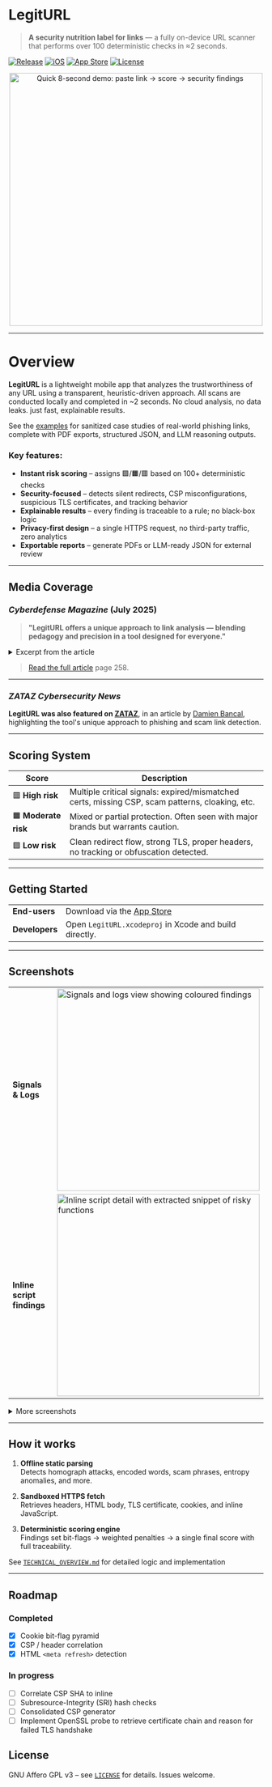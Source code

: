 # LegitURL

> **A security nutrition label for links** — a fully on-device URL scanner that performs over 100 deterministic checks in ≈2 seconds.

[![Release](https://img.shields.io/badge/release-1.1.6-blue.svg)](#)
[![iOS](https://img.shields.io/badge/iOS-18%2B-brightgreen.svg)](#)
[![App Store](https://img.shields.io/badge/download-App%20Store-blue)](https://apps.apple.com/fr/app/legiturl/id6745583794)
[![License](https://img.shields.io/badge/license-AGPL--v3-green)](LICENSE)

<div align="center">
  <img src="AppPreview/LegitURL_demo.gif" width="500" alt="Quick 8-second demo: paste link → score → security findings"/>
</div>

---

# Overview

**LegitURL** is a lightweight mobile app that analyzes the trustworthiness of any URL using a transparent, heuristic-driven approach. All scans are conducted locally and completed in ~2 seconds. No cloud analysis, no data leaks. just fast, explainable results.

See the [examples](https://github.com/sigfault-byte/LegitURL/blob/main/Examples/README.md) for sanitized case studies of real-world phishing links, complete with PDF exports, structured JSON, and LLM reasoning outputs.

### Key features:
- **Instant risk scoring** – assigns 🟩/🟧/🟥 based on 100+ deterministic checks  
- **Security-focused** – detects silent redirects, CSP misconfigurations, suspicious TLS certificates, and tracking behavior  
- **Explainable results** – every finding is traceable to a rule; no black-box logic  
- **Privacy-first design** – a single HTTPS request, no third-party traffic, zero analytics  
- **Exportable reports** – generate PDFs or LLM-ready JSON for external review  

---

## Media Coverage

### *Cyberdefense Magazine* (July 2025)
> **"LegitURL offers a unique approach to link analysis — blending pedagogy and precision in a tool designed for everyone."**

<details><summary>Excerpt from the article</summary>

> [...]  
> But **encryption** is not **authentication**.  
> Rendering is not endorsement.  
> Even seemingly benign links can conceal redirect chains, cloaked infrastructure, or misconfigured policies — all while wearing the lock like a badge.  
> I often tell non-technical users to imagine a website as a shop, and their browser as a **guide** or **bodyguard**.  
> That guide will help them get inside, translate unknown languages, and smooth over bumps in the experience.  
> But how many of us would willingly enter a **shop** with **crumbling walls, broken stairs, sticky notes slapped on our chest**, and **strangers watching our every move**, while the bodyguard just smiles and quietly patches the walls?  
> [...]  

</details>

> [Read the full article](https://www.cyberdefensemagazine.com/newsletters/july-2025/mobile/) page 258.

---

### *ZATAZ Cybersecurity News*

**LegitURL was also featured on [ZATAZ](https://www.zataz.com/legiturl-lapp-qui-note-vos-liens-en-2-secondes/)**, in an article by [Damien Bancal](https://damienbancal.fr), highlighting the tool's unique approach to phishing and scam link detection.

---

## Scoring System

| Score | Description |
|-------|-------------|
| 🟥 **High risk** | Multiple critical signals: expired/mismatched certs, missing CSP, scam patterns, cloaking, etc. |
| 🟧 **Moderate risk** | Mixed or partial protection. Often seen with major brands but warrants caution. |
| 🟩 **Low risk** | Clean redirect flow, strong TLS, proper headers, no tracking or obfuscation detected. |

---

## Getting Started

| | |
|---|---|
| **End-users** | Download via the [App Store](https://apps.apple.com/fr/app/legiturl/id6745583794) |
| **Developers** | Open `LegitURL.xcodeproj` in Xcode and build directly. |

---

## Screenshots

| | |
|---|---|
| **Signals & Logs** | <img src="AppPreview/signals_details.PNG" alt="Signals and logs view showing coloured findings" width="400"> |
| **Inline script findings** | <img src="AppPreview/script_details.PNG" alt="Inline script detail with extracted snippet of risky functions" width="400"> |

<details>
<summary>More screenshots</summary>

| | |
|---|---|
| **Cookie view** | <img src="AppPreview/cookies_details.PNG" alt="Cookie detail with bit-flag severity pyramid" width="45%"> |
| **CSP directives** | <img src="AppPreview/csp_details.PNG" alt="Content-Security-Policy directive list" width="45%"> |
| **HTML report export** | <img src="AppPreview/html_report.PNG" alt="Preview of generated HTML security report" width="45%"> |
| **LLM JSON export** | <img src="AppPreview/LLM_json_export.PNG" alt="Screen showing compact JSON export for LLMs" width="45%"> |

</details>

---

## How it works

1. **Offline static parsing**  
   Detects homograph attacks, encoded words, scam phrases, entropy anomalies, and more.

2. **Sandboxed HTTPS fetch**  
   Retrieves headers, HTML body, TLS certificate, cookies, and inline JavaScript.

3. **Deterministic scoring engine**  
   Findings set bit-flags → weighted penalties → a single final score with full traceability.

See [`TECHNICAL_OVERVIEW.md`](TECHNICAL_OVERVIEW.md) for detailed logic and implementation

---

## Roadmap

### Completed
- [x] Cookie bit-flag pyramid
- [x] CSP / header correlation
- [x] HTML `<meta refresh>` detection

### In progress
- [ ] Correlate CSP SHA to inline 
- [ ] Subresource-Integrity (SRI) hash checks  
- [ ] Consolidated CSP generator
- [ ] Implement OpenSSL probe to retrieve certificate chain and reason for failed TLS handshake

## License

GNU  Affero GPL v3 – see [`LICENSE`](LICENSE) for details. Issues welcome.
